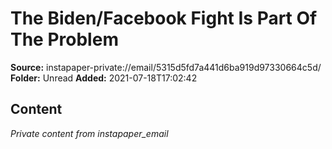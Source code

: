 # The Biden/Facebook Fight Is Part Of The Problem

**Source:** instapaper-private://email/5315d5fd7a441d6ba919d97330664c5d/
**Folder:** Unread
**Added:** 2021-07-18T17:02:42




## Content
*Private content from instapaper_email*
